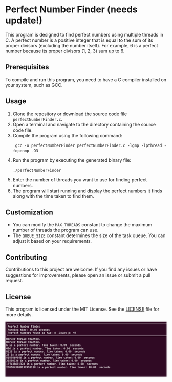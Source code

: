 # Perfect Number Finder (needs update!)

This program is designed to find perfect numbers using multiple threads in C. A perfect number is a positive integer that is equal to the sum of its proper divisors (excluding the number itself). For example, 6 is a perfect number because its proper divisors (1, 2, 3) sum up to 6.

## Prerequisites

To compile and run this program, you need to have a C compiler installed on your system, such as GCC.

## Usage

1. Clone the repository or download the source code file `perfectNumberFinder.c`.
2. Open a terminal and navigate to the directory containing the source code file.
3. Compile the program using the following command:
    ```
     gcc -o perfectNumberFinder perfectNumberFinder.c -lgmp -lpthread -fopenmp -O3
    ```
4. Run the program by executing the generated binary file:
    ```
    ./perfectNumberFinder
    ```
5. Enter the number of threads you want to use for finding perfect numbers.
6. The program will start running and display the perfect numbers it finds along with the time taken to find them.

## Customization

- You can modify the `MAX_THREADS` constant to change the maximum number of threads the program can use.
- The `QUEUE_SIZE` constant determines the size of the task queue. You can adjust it based on your requirements.

## Contributing

Contributions to this project are welcome. If you find any issues or have suggestions for improvements, please open an issue or submit a pull request.

## License

This program is licensed under the MIT License. See the [LICENSE](LICENSE) file for more details.

![alt text](image-1.png)